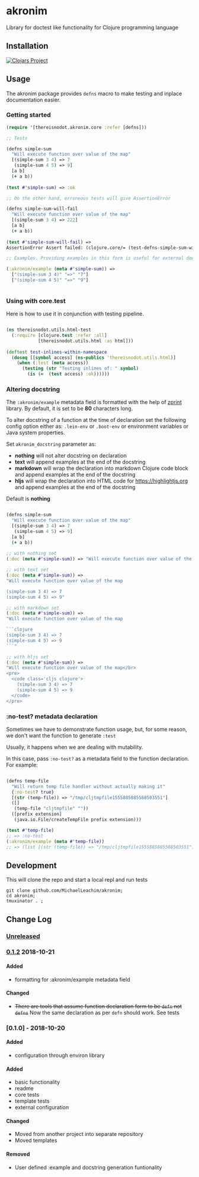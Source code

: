 # akronim

Library for doctest like functionality for Clojure programming language



## Installation

[![Clojars Project](https://clojars.org/thereisnodot/akronim/latest-version.svg)](https://clojars.org/thereisnodot/akronim) 

## Usage

The akronim package provides `defns` macro 
to make testing and inplace documentation easier. 

### Getting started

```clojure
(require '[thereisnodot.akronim.core :refer [defns]))

;; Tests

(defns simple-sum
  "Will execute function over value of the map"
  [(simple-sum 3 4) => 7
   (simple-sum 4 5) => 9]
  [a b]
  (+ a b))
  
(test #'simple-sum) => :ok

;; On the other hand, erroneous tests will give AssertionError

(defns simple-sum-will-fail
  "Will execute function over value of the map"
  [(simple-sum 3 4) => 222]
  [a b]
  (+ a b))
  
(test #'simple-sum-will-fail) => 
AssertionError Assert failed: (clojure.core/= (test-defns-simple-sum-will-fail 3 4) 222) 

;; Examples. Providing examples in this form is useful for external documentation tools

(:akronim/example (meta #'simple-sum)) => 
  ["(simple-sum 3 4)" "=>" "7"] 
  ["(simple-sum 4 5)" "=>" "9"]
  
```


### Using with core.test

Here is how to use it in conjunction with testing pipeline. 

```clojure

(ns thereisnodot.utils.html-test
  (:require [clojure.test :refer :all]
            [thereisnodot.utils.html :as html]))
            
(deftest test-inlines-within-namespace
  (doseq [[symbol access] (ns-publics 'thereisnodot.utils.html)]
    (when (:test (meta access))
      (testing (str "Testing inlines of: " symbol)
        (is (=  (test access) :ok))))))
```

### Altering docstring

The `:akronim/example` metadata field is formatted with the help of  [zprint](https://github.com/kkinnear/zprint) library. 
By default, it is set to be **80** characters long. 

To alter docstring of a function at the time of declaration 
set the following config option either as: `.lein-env` or `.boot-env` or environment
variables or Java system properties. 



Set `akronim_docstring` parameter as:
* **nothing** will not alter docstring on declaration
* **text**    will append examples at the end of the docstring
* **markdown** will wrap the declaration into markdown Clojure code block and append examples  at the end of the docstring
* **hljs** will wrap the declaration into HTML code for https://highlightjs.org and append examples at the end of the docstring

Default is **nothing**


```clojure

(defns simple-sum
  "Will execute function over value of the map"
  [(simple-sum 3 4) => 7
   (simple-sum 4 5) => 9]
  [a b]
  (+ a b))
  
;; with nothing set
(:doc (meta #'simple-sum)) => "Will execute function over value of the map"

;; with text set
(:doc (meta #'simple-sum)) => 
"Will execute function over value of the map

(simple-sum 3 4) => 7
(simple-sum 4 5) => 9"

;; with markdown set
(:doc (meta #'simple-sum)) => 
"Will execute function over value of the map

```clojure
(simple-sum 3 4) => 7
(simple-sum 4 5) => 9
```"

;; with hljs set
(:doc (meta #'simple-sum)) => 
"Will execute function over value of the map</br>
<pre>
  <code class='cljs clojure'>
    (simple-sum 3 4) => 7
    (simple-sum 4 5) => 9
  </code>
</pre>
```

### :no-test?  metadata declaration

Sometimes we have to demonstrate function usage, but, for some
reason, we don't want the function to generate `:test` 

Usually, it happens when we are dealing with mutability. 

In this case, pass `:no-test?` as a metadata field to the 
function declaration. For example:

```clojure

(defns temp-file
  "Will return temp file handler without actually making it"
  {:no-test? true}
  [(str (temp-file)) => "/tmp/cljtmpfile1555885885588503551"]
  ([]
   (temp-file "cljtmpfile" ""))
  ([prefix extension]
   (java.io.File/createTempFile prefix extension)))

(test #'temp-file)
;; => :no-test
(:akronim/example (meta #'temp-file))
;; => (list [(str (temp-file)) => "/tmp/cljtmpfile1555885885588503551"])
```

## Development

This will clone the repo and start a local repl and run tests

```shell
git clone github.com/MichaelLeachim/akronim;
cd akronim;
tmuxinator . ;
```

## Change Log

### [Unreleased]

### [0.1.2]   2018-10-21
#### Added
- formatting for :akronim/example metadata field

#### Changed
- ~~There are tools that assume function declaration form to be `defn` not `defns`~~ 
  Now the same declaration as per `defn` should work. See tests
  

### [0.1.0] - 2018-10-20
#### Added
- configuration through environ library

#### Added
- basic functionality
- readme
- core tests
- template tests
- external configuration

#### Changed 
- Moved from another project into separate repository
- Moved templates

#### Removed 
- User defined :example and docstring generation funtionality

[0.1.2]: https://github.com/michaelleachim/akronim/compare/0.1.0...0.1.2
[Unreleased]: https://github.com/michaelleachim/akronim/compare/0.1.2..HEAD


